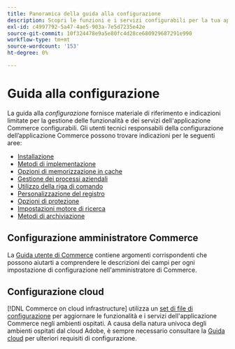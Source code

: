 ```yaml
---
title: Panoramica della guida alla configurazione
description: Scopri le funzioni e i servizi configurabili per la tua applicazione Adobe Commerce. Scopri come gestire l’implementazione, il caching, la sicurezza e altre impostazioni critiche.
exl-id: c4997792-5a47-4ae5-903a-7e5d7235e42e
source-git-commit: 10f324478e9a5e80fc4d28ce680929687291e990
workflow-type: tm+mt
source-wordcount: '153'
ht-degree: 0%

---
```


# Guida alla configurazione

La guida alla _configurazione_ fornisce materiale di riferimento e indicazioni limitate per la gestione delle funzionalità e dei servizi dell&#39;applicazione Commerce configurabili. Gli utenti tecnici responsabili della configurazione dell’applicazione Commerce possono trovare indicazioni per le seguenti aree:

- [Installazione](../configuration/bootstrap/initialization.md)
- [Metodi di implementazione](../configuration/deployment/overview.md)
- [Opzioni di memorizzazione in cache](../configuration/cache/caching-overview.md)
- [Gestione dei processi aziendali](../configuration/cron/custom-cron.md)
- [Utilizzo della riga di comando](../configuration/cli/config-cli.md)
- [Personalizzazione del registro](../configuration/logs/custom-logging.md)
- [Opzioni di protezione](../configuration/security/overview.md)
- [Impostazioni motore di ricerca](../configuration/search/configure-search-engine.md)
- [Metodi di archiviazione](../configuration/storage/memcached.md)

## Configurazione amministratore Commerce

La [Guida utente di Commerce](https://experienceleague.adobe.com/en/docs/commerce-admin/config/guide-overview) contiene argomenti corrispondenti che possono aiutarti a comprendere le descrizioni dei campi per ogni impostazione di configurazione nell&#39;amministratore di Commerce.

## Configurazione cloud

[!DNL Commerce on cloud infrastructure] utilizza un [set di file di configurazione](https://experienceleague.adobe.com/docs/commerce-cloud-service/user-guide/configure/overview.html) per aggiornare le funzionalità e i servizi dell&#39;applicazione Commerce negli ambienti ospitati. A causa della natura univoca degli ambienti ospitati dal cloud Adobe, è sempre necessario consultare la [Guida cloud](https://experienceleague.adobe.com/docs/commerce-cloud-service/user-guide/overview.html) per ulteriori requisiti di configurazione.
